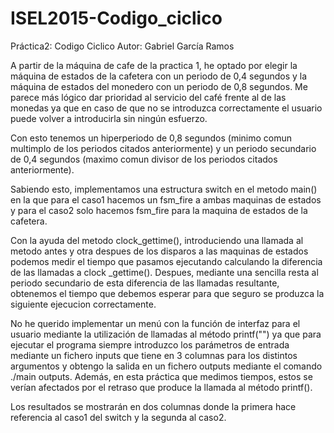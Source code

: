 # ISEL2015-Codigo_ciclico

Práctica2: Codigo Ciclico
Autor: Gabriel García Ramos

A partir de la máquina de cafe de la practica 1, he optado por elegir la máquina de estados de la cafetera con un periodo de 0,4 segundos y la máquina de estados del monedero con un periodo de 0,8 segundos. Me parece más lógico dar prioridad al servicio del café frente al de las monedas ya que en caso de que no se introduzca correctamente el usuario puede volver a introducirla sin ningún esfuerzo.

Con esto tenemos un hiperperiodo de 0,8 segundos (minimo comun multimplo de los periodos citados anteriormente) y un periodo secundario de 0,4 segundos (maximo comun divisor de los periodos citados anteriormente).

Sabiendo esto, implementamos una estructura switch en el metodo main() en la que para el caso1 hacemos un fsm_fire a ambas maquinas de estados y para el caso2 solo hacemos fsm_fire para la maquina de estados de la cafetera. 

Con la ayuda del metodo clock_gettime(), introduciendo una llamada al metodo antes y otra despues de los disparos a las maquinas de estados podemos medir el tiempo que pasamos ejecutando calculando la diferencia de las llamadas a clock _gettime(). Despues, mediante una sencilla resta al periodo secundario de esta diferencia de las llamadas resultante, obtenemos el tiempo que debemos esperar para que seguro se produzca la siguiente ejecucion correctamente.

No he querido implementar un menú con la función de interfaz para el usuario mediante la utilización de llamadas al método printf("") ya que para ejecutar el programa siempre introduzco los parámetros de entrada mediante un fichero inputs que tiene en 3 columnas para los distintos argumentos y obtengo la salida en un fichero outputs mediante el comando ./main <inputs >outputs. Además, en esta práctica que medimos tiempos, estos se verían afectados por el retraso que produce la llamada al método printf(). 

Los resultados se mostrarán en dos columnas donde la primera hace referencia al caso1 del switch y la segunda al caso2.
